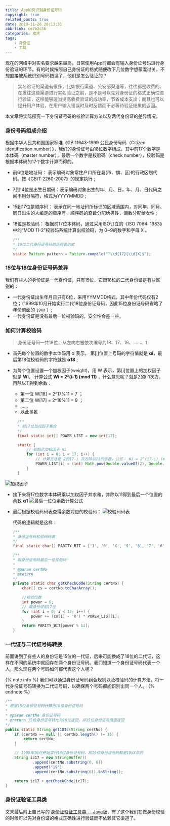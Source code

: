 ```yaml
---
title: App如何识别身份证号码
copyright: true
related_posts: true
date: 2019-11-28 20:13:31
abbrlink: ce7b2c56
categories: 技术
tags: 
    - 身份证
    - 工具
---
```


现在的网络中对实名要求越来越高，日常使用App时都会有输入身份证号码进行身份验证的环节。有的时候按照自己身份证的格式随便改下几位数字想蒙混过关，不想直接被系统识别号码错误了，他们是怎么验证的？

> 实名验证的渠道有很多，比如银行渠道、公安部渠道等，往往都是收费的。在发往这些渠道进行实名验证之前，是不是可以先对身份证的格式正确性进行验证，这样能够适当提高收费验证的成功率，节省成本支出；而且也可以提升用户体验，在用户输入错误时及时反馈而不必等待验证结果的返回。

本文章将实际探究一下身份证号码的校验计算方法以及两代身份证的差异情况。

<!--more-->

### 身份号码组成介绍

根据中华人民共和国国家标准《GB 11643-1999 公民身份号码（Citizen identification number）》，我们的身份证号由18位数字组成，其中前17个数字是本体码（master number），最后一个数字是校验码（check number），校验码是根据本体码的17个数字计算而得的。

- 前6位是地址码： 表示编码对象常住户口所在县(市、旗、区)的行政区划代码。按《GB/T 2260-2007》的规定执行 ;
- 7到14位是出生日期码：表示编码对象出生的年、月、日，年、月、日代码之间不用分隔符，格式为YYYYMMDD ;
- 15到17位是顺序码： 表示在同一地址码所标识的区域范围内，对同年、同月、同日出生的人编定的顺序号，顺序码的奇数分配给男性，偶数分配给女性 ;
- 18位是校验码： 根据前17位本体码，通过采用ISO订立的《ISO 7064: 1983》中的“MOD 11-2”校验码系统计算出校验码，为 0~9的数字和字母 X 。

    ``` java
    /**
    * 18位二代身份证号码的正则表达式
    */
    static Pattern pattern = Pattern.compile("^\\d{17}[\\d|X]$");
    ```

### 15位与18位身份证号码差异

我们有些人的身份证是一代身份证，只有15位，它跟18位的二代身份证是有些区别的：

- 一代身份证出生年月日只有6位，采用YYMMDD格式，其中年份代码仅有2位；（1999年10月开始实行二代18位身份证号码，因此15位身份证号码省略了年份前面的 `19XX` ）;
- 一代身份证是没有最后一位校验码的，安全性会差一些。

### 如何计算校验码

> 身份证号码一共18位，从左向右被依次编号为18、17、16、……、1

- 首先每个位置的数字本体码用 α 表示， 第[i]位置上号码的字符值就是 **αi**，最后第18位校验码的字符就是 **α18** ;
- 为每个位置设置一个加权因子(weight)，用 W 表示，第[i]位置上的加权因子就是 **Wi**，
  计算公式 **Wi = 2^(i-1) (mod 11)** ，什么意思呢？就是2的i-1次方，再除以11得到余数：
    + 第一位 W[18] = 2^17%11 = 7 ；
    + 第二位 W[17] = 2^16%11 = 9 ；
    + …… 
    + 以此类推

  ``` java
    /**
    * 前17位加权因子集合
    */
    final static int[] POWER_LIST = new int[17];

    static {
        // 初始化加权因子 Wi
        for (int i = 0; i < 17; i++) {
            // 计算方法是 2的17-i 次方除以11的余数，公式： Wi = 2^(17-i) (mod 11)
            POWER_LIST[i] = (int) Math.pow(Double.valueOf(2), Double.valueOf(17 - i)) % 11;
        }
    }
  ```

![加权因子](https://image.chingow.cn/images/20191128204604_7eCfe0_Screenshot.png?750x "加权因子")

- 接下来将17位数字本体码乘以加权因子并求和，并除以11得到最后一个位置的余数 **α1**  ![最后一位位余数计算公式](https://image.chingow.cn/images/20191128204004_3dCbe2_Screenshot.png)

- 最后根据校验码码表查得余数对应的校验码：
![校验码码表](https://image.chingow.cn/images/20191128203840_dHoyl6_Screenshot.png?750x "校验码码表")

    代码的逻辑就是这样：

    ``` java 
    /**
    * 身份证号码校验码码表
    */
    final static char[] PARITY_BIT = {'1', '0', 'X', '9', '8', '7', '6', '5', '4', '3', '2'};

    /**
    * 取身份证号码最后一位校验码
    *
    * @param certNo
    * @return
    */
    private static char getCheckCode(String certNo) {
        char[] cs = certNo.toCharArray();

        //校验位数
        int power = 0;
        // 取身份证前17位
        for (int i = 0; i < 17; i++) {
            power += (cs[i] - '0') * POWER_LIST[i];
        }
        return PARITY_BIT[power % 11];
    }

    ```

### 一代证与二代证号码转换

前面讲到了有些人的身份证是15位的一代证，后来可能换成了18位的二代证，这样在不同的系统中就回存在两个身份证号码。我们知道一个身份证号码代表一个人，那么现在两个号码如何都代表这个人呢？

{% note info %}
我们可以通过身份证号码组合规则以及校验码的计算方法，将一代身份证号码转换为二代证号码，以确保两个号码都能识别出同一个人。
{% endnote %}

``` java  
/**
* 根据15位身份证号码计算出18位身份证号码
*
* @param certNo 身份证号码
* @return 15位身份证号转化为18位返回，非15位身份证号原值返回
*/
public static String get18Ic(String certNo) {
    if (certNo == null || certNo.length() != 15) {
        return certNo;
    }

    // 1999年10月开始实行18位身份证号码，故15位身份证号码都是19XX年的
    String ic17 = new StringBuffer()
            .append(certNo.substring(0, 6))
            .append("19")
            .append(certNo.substring(6)).toString();

    return ic17 + getCheckCode(ic17);
}

```

### 身份证验证工具类

文末最后附上自己写的 [身份证验证工具类 -- Java版](https://gist.github.com/chingov/9924d2986596020232fabf70785fd981)，有了这个我们在做身份校验的时候可以先对身份证的格式正确性进行验证而不依赖其它渠道了。
